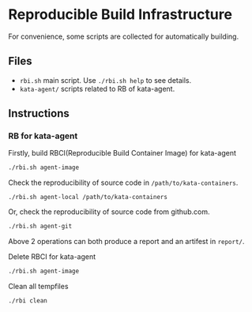 # Reproducible Build Infrastructure
For convenience, some scripts are collected for automatically building.
## Files
*   `rbi.sh` main script. Use `./rbi.sh help` to see details.
*   `kata-agent/` scripts related to RB of kata-agent.

## Instructions
### RB for kata-agent
Firstly, build RBCI(Reproducible Build Container Image) for kata-agent
```bash
./rbi.sh agent-image
```
Check the reproducibility of source code in `/path/to/kata-containers`.
```
./rbi.sh agent-local /path/to/kata-containers
```
Or, check the reproducibility of source code from github.com.
```bash
./rbi.sh agent-git
```
Above 2 operations can both produce a report and an artifest in `report/`.

Delete RBCI for kata-agent
```bash
./rbi.sh agent-image
```

Clean all tempfiles
```bash
./rbi clean
```